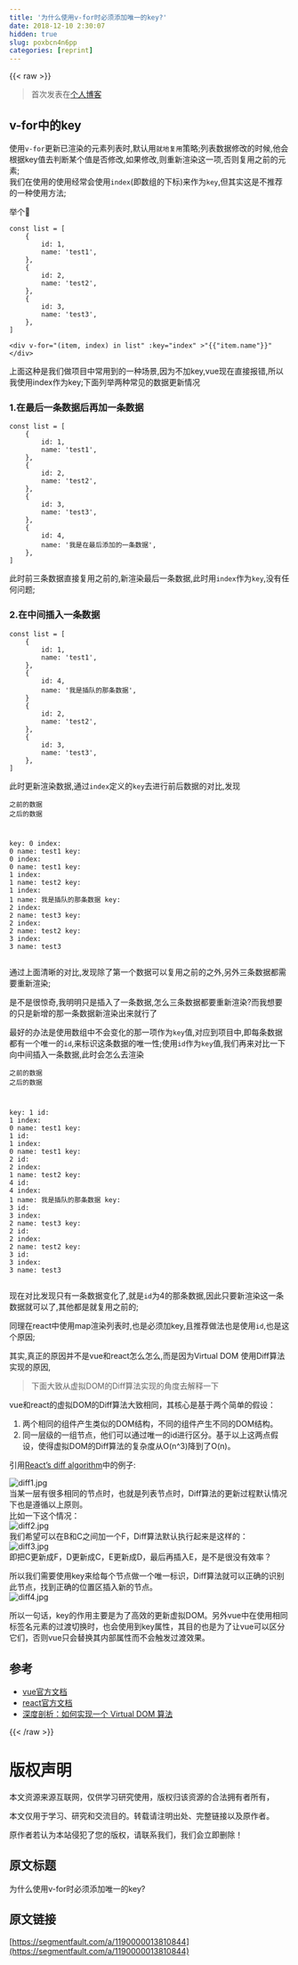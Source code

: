 ```yaml
---
title: '为什么使用v-for时必须添加唯一的key?' 
date: 2018-12-10 2:30:07
hidden: true
slug: poxbcn4n6pp
categories: [reprint]
---
```


{{< raw >}}

                    
<blockquote>首次发表在<a href="http://wangyaxing.top/2018/03/18/2018-03-18-%E4%B8%BA%E4%BB%80%E4%B9%88%E4%BD%BF%E7%94%A8v-for%E6%97%B6%E5%BF%85%E9%A1%BB%E6%B7%BB%E5%8A%A0%E5%94%AF%E4%B8%80%E7%9A%84key/#more" rel="nofollow noreferrer" target="_blank">个人博客</a>
</blockquote>
<h2 id="articleHeader0">v-for中的key</h2>
<p>使用<code>v-for</code>更新已渲染的元素列表时,默认用<code>就地复用</code>策略;列表数据修改的时候,他会根据key值去判断某个值是否修改,如果修改,则重新渲染这一项,否则复用之前的元素;<br>我们在使用的使用经常会使用<code>index</code>(即数组的下标)来作为<code>key</code>,但其实这是不推荐的一种使用方法;</p>
<p>举个🌰</p>
<div class="widget-codetool" style="display:none;">
      <div class="widget-codetool--inner">
      <span class="selectCode code-tool" data-toggle="tooltip" data-placement="top" title="" data-original-title="全选"></span>
      <span type="button" class="copyCode code-tool" data-toggle="tooltip" data-placement="top" data-clipboard-text="const list = [
    {
        id: 1,
        name: 'test1',
    },
    {
        id: 2,
        name: 'test2',
    },
    {
        id: 3,
        name: 'test3',
    },
]" title="" data-original-title="复制"></span>
      <span type="button" class="saveToNote code-tool" data-toggle="tooltip" data-placement="top" title="" data-original-title="放进笔记"></span>
      </div>
      </div><pre class="javascript hljs"><code class="js"><span class="hljs-keyword">const</span> list = [
    {
        <span class="hljs-attr">id</span>: <span class="hljs-number">1</span>,
        <span class="hljs-attr">name</span>: <span class="hljs-string">'test1'</span>,
    },
    {
        <span class="hljs-attr">id</span>: <span class="hljs-number">2</span>,
        <span class="hljs-attr">name</span>: <span class="hljs-string">'test2'</span>,
    },
    {
        <span class="hljs-attr">id</span>: <span class="hljs-number">3</span>,
        <span class="hljs-attr">name</span>: <span class="hljs-string">'test3'</span>,
    },
]</code></pre>
<div class="widget-codetool" style="display:none;">
      <div class="widget-codetool--inner">
      <span class="selectCode code-tool" data-toggle="tooltip" data-placement="top" title="" data-original-title="全选"></span>
      <span type="button" class="copyCode code-tool" data-toggle="tooltip" data-placement="top" data-clipboard-text="<div v-for=&quot;(item, index) in list&quot; :key=&quot;index&quot; >"{{"item.name"}}"</div>" title="" data-original-title="复制"></span>
      <span type="button" class="saveToNote code-tool" data-toggle="tooltip" data-placement="top" title="" data-original-title="放进笔记"></span>
      </div>
      </div><pre class="javascript hljs"><code class="js" style="word-break: break-word; white-space: initial;">&lt;div v-<span class="hljs-keyword">for</span>=<span class="hljs-string">"(item, index) in list"</span> :key=<span class="hljs-string">"index"</span> &gt;"{{"item.name"}}"&lt;<span class="hljs-regexp">/div&gt;</span></code></pre>
<p>上面这种是我们做项目中常用到的一种场景,因为不加key,vue现在直接报错,所以我使用index作为key;下面列举两种常见的数据更新情况</p>
<h3 id="articleHeader1">1.在最后一条数据后再加一条数据</h3>
<div class="widget-codetool" style="display:none;">
      <div class="widget-codetool--inner">
      <span class="selectCode code-tool" data-toggle="tooltip" data-placement="top" title="" data-original-title="全选"></span>
      <span type="button" class="copyCode code-tool" data-toggle="tooltip" data-placement="top" data-clipboard-text="const list = [
    {
        id: 1,
        name: 'test1',
    },
    {
        id: 2,
        name: 'test2',
    },
    {
        id: 3,
        name: 'test3',
    },
    {
        id: 4,
        name: '我是在最后添加的一条数据',
    },
]" title="" data-original-title="复制"></span>
      <span type="button" class="saveToNote code-tool" data-toggle="tooltip" data-placement="top" title="" data-original-title="放进笔记"></span>
      </div>
      </div><pre class="javascript hljs"><code class="js"><span class="hljs-keyword">const</span> list = [
    {
        <span class="hljs-attr">id</span>: <span class="hljs-number">1</span>,
        <span class="hljs-attr">name</span>: <span class="hljs-string">'test1'</span>,
    },
    {
        <span class="hljs-attr">id</span>: <span class="hljs-number">2</span>,
        <span class="hljs-attr">name</span>: <span class="hljs-string">'test2'</span>,
    },
    {
        <span class="hljs-attr">id</span>: <span class="hljs-number">3</span>,
        <span class="hljs-attr">name</span>: <span class="hljs-string">'test3'</span>,
    },
    {
        <span class="hljs-attr">id</span>: <span class="hljs-number">4</span>,
        <span class="hljs-attr">name</span>: <span class="hljs-string">'我是在最后添加的一条数据'</span>,
    },
]</code></pre>
<p>此时前三条数据直接复用之前的,新渲染最后一条数据,此时用<code>index</code>作为<code>key</code>,没有任何问题;</p>
<h3 id="articleHeader2">2.在中间插入一条数据</h3>
<div class="widget-codetool" style="display:none;">
      <div class="widget-codetool--inner">
      <span class="selectCode code-tool" data-toggle="tooltip" data-placement="top" title="" data-original-title="全选"></span>
      <span type="button" class="copyCode code-tool" data-toggle="tooltip" data-placement="top" data-clipboard-text="const list = [
    {
        id: 1,
        name: 'test1',
    },
    {
        id: 4,
        name: '我是插队的那条数据',
    }
    {
        id: 2,
        name: 'test2',
    },
    {
        id: 3,
        name: 'test3',
    },
]" title="" data-original-title="复制"></span>
      <span type="button" class="saveToNote code-tool" data-toggle="tooltip" data-placement="top" title="" data-original-title="放进笔记"></span>
      </div>
      </div><pre class="javascript hljs"><code class="js"><span class="hljs-keyword">const</span> list = [
    {
        <span class="hljs-attr">id</span>: <span class="hljs-number">1</span>,
        <span class="hljs-attr">name</span>: <span class="hljs-string">'test1'</span>,
    },
    {
        <span class="hljs-attr">id</span>: <span class="hljs-number">4</span>,
        <span class="hljs-attr">name</span>: <span class="hljs-string">'我是插队的那条数据'</span>,
    }
    {
        <span class="hljs-attr">id</span>: <span class="hljs-number">2</span>,
        <span class="hljs-attr">name</span>: <span class="hljs-string">'test2'</span>,
    },
    {
        <span class="hljs-attr">id</span>: <span class="hljs-number">3</span>,
        <span class="hljs-attr">name</span>: <span class="hljs-string">'test3'</span>,
    },
]</code></pre>
<p>此时更新渲染数据,通过<code>index</code>定义的<code>key</code>去进行前后数据的对比,发现</p>
<div class="widget-codetool" style="display:none;">
      <div class="widget-codetool--inner">
      <span class="selectCode code-tool" data-toggle="tooltip" data-placement="top" title="" data-original-title="全选"></span>
      <span type="button" class="copyCode code-tool" data-toggle="tooltip" data-placement="top" data-clipboard-text="之前的数据                         之后的数据

key: 0  index: 0 name: test1     key: 0  index: 0 name: test1
key: 1  index: 1 name: test2     key: 1  index: 1 name: 我是插队的那条数据
key: 2  index: 2 name: test3     key: 2  index: 2 name: test2
                                                 key: 3  index: 3 name: test3" title="" data-original-title="复制"></span>
      <span type="button" class="saveToNote code-tool" data-toggle="tooltip" data-placement="top" title="" data-original-title="放进笔记"></span>
      </div>
      </div><pre class="javascript hljs"><code class="js">之前的数据                         之后的数据

key: <span class="hljs-number">0</span>  index: <span class="hljs-number">0</span> name: test1     key: <span class="hljs-number">0</span>  index: <span class="hljs-number">0</span> name: test1
key: <span class="hljs-number">1</span>  index: <span class="hljs-number">1</span> name: test2     key: <span class="hljs-number">1</span>  index: <span class="hljs-number">1</span> name: 我是插队的那条数据
key: <span class="hljs-number">2</span>  index: <span class="hljs-number">2</span> name: test3     key: <span class="hljs-number">2</span>  index: <span class="hljs-number">2</span> name: test2
                                                 key: <span class="hljs-number">3</span>  index: <span class="hljs-number">3</span> name: test3</code></pre>
<p>通过上面清晰的对比,发现除了第一个数据可以复用之前的之外,另外三条数据都需要重新渲染;</p>
<p>是不是很惊奇,我明明只是插入了一条数据,怎么三条数据都要重新渲染?而我想要的只是新增的那一条数据新渲染出来就行了</p>
<p>最好的办法是使用数组中不会变化的那一项作为<code>key</code>值,对应到项目中,即每条数据都有一个唯一的<code>id</code>,来标识这条数据的唯一性;使用<code>id</code>作为<code>key</code>值,我们再来对比一下向中间插入一条数据,此时会怎么去渲染</p>
<div class="widget-codetool" style="display:none;">
      <div class="widget-codetool--inner">
      <span class="selectCode code-tool" data-toggle="tooltip" data-placement="top" title="" data-original-title="全选"></span>
      <span type="button" class="copyCode code-tool" data-toggle="tooltip" data-placement="top" data-clipboard-text="之前的数据                         之后的数据

key: 1  id: 1 index: 0 name: test1     key: 1  id: 1 index: 0  name: test1
key: 2  id: 2 index: 1 name: test2     key: 4  id: 4 index: 1  name: 我是插队的那条数据
key: 3  id: 3 index: 2 name: test3     key: 2  id: 2 index: 2  name: test2
                                                         key: 3  id: 3 index: 3  name: test3" title="" data-original-title="复制"></span>
      <span type="button" class="saveToNote code-tool" data-toggle="tooltip" data-placement="top" title="" data-original-title="放进笔记"></span>
      </div>
      </div><pre class="javascript hljs"><code class="js">之前的数据                         之后的数据

key: <span class="hljs-number">1</span>  id: <span class="hljs-number">1</span> index: <span class="hljs-number">0</span> name: test1     key: <span class="hljs-number">1</span>  id: <span class="hljs-number">1</span> index: <span class="hljs-number">0</span>  name: test1
key: <span class="hljs-number">2</span>  id: <span class="hljs-number">2</span> index: <span class="hljs-number">1</span> name: test2     key: <span class="hljs-number">4</span>  id: <span class="hljs-number">4</span> index: <span class="hljs-number">1</span>  name: 我是插队的那条数据
key: <span class="hljs-number">3</span>  id: <span class="hljs-number">3</span> index: <span class="hljs-number">2</span> name: test3     key: <span class="hljs-number">2</span>  id: <span class="hljs-number">2</span> index: <span class="hljs-number">2</span>  name: test2
                                                         key: <span class="hljs-number">3</span>  id: <span class="hljs-number">3</span> index: <span class="hljs-number">3</span>  name: test3</code></pre>
<p>现在对比发现只有一条数据变化了,就是<code>id</code>为4的那条数据,因此只要新渲染这一条数据就可以了,其他都是就复用之前的;</p>
<p>同理在react中使用map渲染列表时,也是必须加key,且推荐做法也是使用<code>id</code>,也是这个原因;</p>
<p>其实,真正的原因并不是vue和react怎么怎么,而是因为Virtual DOM 使用Diff算法实现的原因,</p>
<blockquote>下面大致从虚拟DOM的Diff算法实现的角度去解释一下</blockquote>
<p>vue和react的虚拟DOM的Diff算法大致相同，其核心是基于两个简单的假设：</p>
<ol>
<li>两个相同的组件产生类似的DOM结构，不同的组件产生不同的DOM结构。</li>
<li>同一层级的一组节点，他们可以通过唯一的id进行区分。基于以上这两点假设，使得虚拟DOM的Diff算法的复杂度从O(n^3)降到了O(n)。</li>
</ol>
<p>引用<a href="https://calendar.perfplanet.com/2013/diff/" rel="nofollow noreferrer" target="_blank">React’s diff algorithm</a>中的例子:</p>
<p><span class="img-wrap"><img data-src="/img/remote/1460000015299325" src="https://static.alili.tech/img/remote/1460000015299325" alt="diff1.jpg" title="diff1.jpg" style="cursor: pointer; display: inline;"></span><br>当某一层有很多相同的节点时，也就是列表节点时，Diff算法的更新过程默认情况下也是遵循以上原则。<br>比如一下这个情况：<br><span class="img-wrap"><img data-src="/img/remote/1460000015299326" src="https://static.alili.tech/img/remote/1460000015299326" alt="diff2.jpg" title="diff2.jpg" style="cursor: pointer; display: inline;"></span><br>我们希望可以在B和C之间加一个F，Diff算法默认执行起来是这样的：<br><span class="img-wrap"><img data-src="/img/remote/1460000015299327" src="https://static.alili.tech/img/remote/1460000015299327" alt="diff3.jpg" title="diff3.jpg" style="cursor: pointer; display: inline;"></span><br>即把C更新成F，D更新成C，E更新成D，最后再插入E，是不是很没有效率？</p>
<p>所以我们需要使用key来给每个节点做一个唯一标识，Diff算法就可以正确的识别此节点，找到正确的位置区插入新的节点。<br><span class="img-wrap"><img data-src="/img/remote/1460000015299328" src="https://static.alili.tech/img/remote/1460000015299328" alt="diff4.jpg" title="diff4.jpg" style="cursor: pointer; display: inline;"></span></p>
<p>所以一句话，key的作用主要是为了高效的更新虚拟DOM。另外vue中在使用相同标签名元素的过渡切换时，也会使用到key属性，其目的也是为了让vue可以区分它们，否则vue只会替换其内部属性而不会触发过渡效果。</p>
<h2 id="articleHeader3">参考</h2>
<ul>
<li><a href="https://cn.vuejs.org/v2/guide/list.html#%E6%95%B0%E7%BB%84%E6%9B%B4%E6%96%B0%E6%A3%80%E6%B5%8B" rel="nofollow noreferrer" target="_blank">vue官方文档</a></li>
<li><a href="https://reactjs.org/docs/lists-and-keys.html" rel="nofollow noreferrer" target="_blank">react官方文档</a></li>
<li><a href="https://github.com/livoras/blog/issues/13" rel="nofollow noreferrer" target="_blank">深度剖析：如何实现一个 Virtual DOM 算法</a></li>
</ul>

                
{{< /raw >}}

# 版权声明
本文资源来源互联网，仅供学习研究使用，版权归该资源的合法拥有者所有，

本文仅用于学习、研究和交流目的。转载请注明出处、完整链接以及原作者。

原作者若认为本站侵犯了您的版权，请联系我们，我们会立即删除！

## 原文标题
为什么使用v-for时必须添加唯一的key?

## 原文链接
[https://segmentfault.com/a/1190000013810844](https://segmentfault.com/a/1190000013810844)


